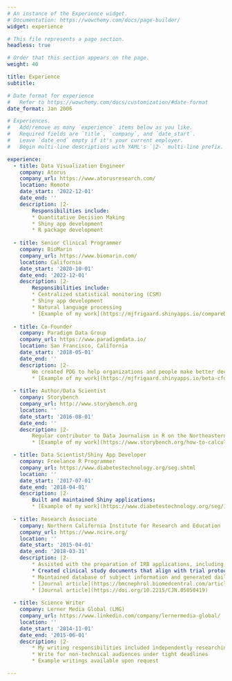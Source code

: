 ```yaml
---
# An instance of the Experience widget.
# Documentation: https://wowchemy.com/docs/page-builder/
widget: experience

# This file represents a page section.
headless: true

# Order that this section appears on the page.
weight: 40

title: Experience
subtitle:

# Date format for experience
#   Refer to https://wowchemy.com/docs/customization/#date-format
date_format: Jan 2006

# Experiences.
#   Add/remove as many `experience` items below as you like.
#   Required fields are `title`, `company`, and `date_start`.
#   Leave `date_end` empty if it's your current employer.
#   Begin multi-line descriptions with YAML's `|2-` multi-line prefix.

experience:
  - title: Data Visualization Engineer
    company: Atorus
    company_url: https://www.atorusresearch.com/
    location: Remote
    date_start: '2022-12-01'
    date_end: ''
    description: |2-
        Responsibilities include:
        * Quantitative Decision Making
        * Shiny app development 
        * R package development 
        
  - title: Senior Clinical Programmer
    company: BioMarin
    company_url: https://www.biomarin.com/
    location: California
    date_start: '2020-10-01'
    date_end: '2022-12-01'
    description: |2-
        Responsibilities include:
        * Centralized statistical monitoring (CSM)
        * Shiny app development 
        * Natural language processing
        * [Example of my work](https://mjfrigaard.shinyapps.io/compareDataApp/)
        
  - title: Co-Founder
    company: Paradigm Data Group
    company_url: https://www.paradigmdata.io/
    location: San Francisco, California
    date_start: '2018-05-01'
    date_end: ''
    description: |2-  
        We created PDG to help organizations and people make better decisions by increasing their ability to tell stories with data and create evidence-based solutions to business problems.
        * [Example of my work](https://mjfrigaard.shinyapps.io/beta-cfo-chc-031/)
    
  - title: Author/Data Scientist 
    company: Storybench
    company_url: http://www.storybench.org
    location: ''
    date_start: '2016-08-01'
    date_end: ''
    description: |2-  
        Regular contributor to Data Journalism in R on the Northeastern University School of Journalism blog/website. 
        * [Example of my work](https://www.storybench.org/how-to-calculate-a-rolling-average-in-r/)

  - title: Data Scientist/Shiny App Developer
    company: Freelance R Programmer
    company_url: https://www.diabetestechnology.org/seg.shtml
    location: ''
    date_start: '2017-07-01'
    date_end: '2018-04-01'
    description: |2-  
        Built and maintained Shiny applications:  
        * [Example of my work](https://www.diabetestechnology.org/seg/)
    
  - title: Research Associate
    company: Northern California Institute for Research and Education
    company_url: https://www.ncire.org/
    location: ''
    date_start: '2015-04-01'
    date_end: '2018-03-31'
    description: |2-
        * Assisted with the preparation of IRB applications, including protocols, informed consent documentation, and obtaining approvals to clinical trials
        * Created clinical study documents that align with trial protocols, including but not limited to: database documentation guidelines, monitoring visit templates, and lab order reports 
        * Maintained database of subject information and generated daily reports for Primary Investigator and study staff
        * [Journal article](https://bmcnephrol.biomedcentral.com/articles/10.1186/s12882-018-1156-2)  
        * [Journal article](https://doi.org/10.2215/CJN.05050419)
    
  - title: Science Writer
    company: Lerner Media Global (LMG)  
    company_url: https://www.linkedin.com/company/lernermedia-global/
    location: ''
    date_start: '2014-11-01'
    date_end: '2015-06-01'
    description: |2-
        * My writing responsibilities included independently researching science and health topics for six sections in [The Worldmark Encyclopedia of Global Health Issues](https://www.amazon.com/Worldmark-Global-Health-Medicine-Issues/dp/1410317528) textbook   
        * Write for non-technical audiences under tight deadlines 
        * Example writings available upon request

---
```

